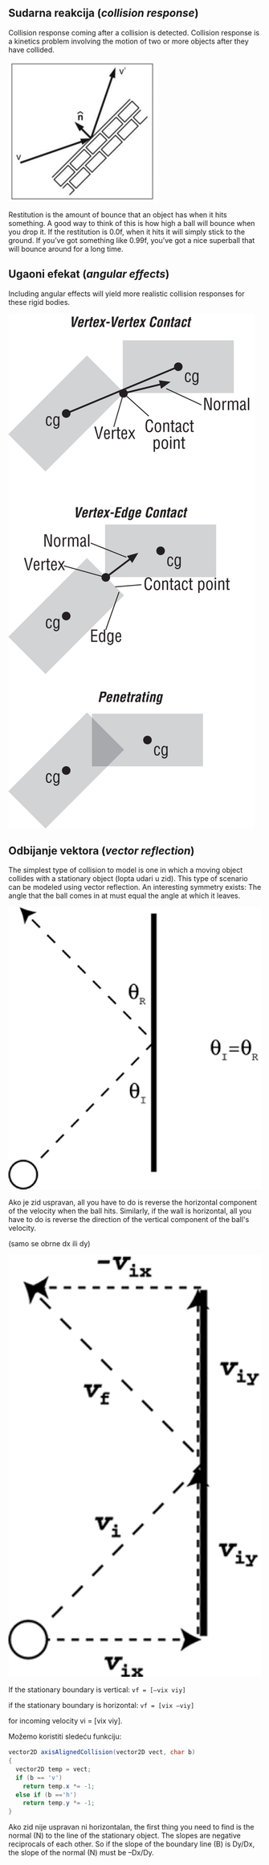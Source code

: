 ## Sudarna reakcija (*collision response*)

Collision response coming after a collision is detected. Collision response is a kinetics problem involving the motion of two or more objects after they have collided.

![odbijanje-o-zid](slike/odbijanje-o-zid.png)

Restitution is the amount of bounce that an object has when it hits something. A good way to think of this is how high a ball will bounce when you drop it. If the restitution is 0.0f, when it hits it will simply stick to the ground. If you’ve got something like 0.99f, you’ve got a nice superball that will bounce around for a long time.

## Ugaoni efekat (*angular effects*)

Including angular effects will yield more realistic collision responses for these rigid bodies.

![kolizija-ugaona](slike/kolizija-ugaona.png)

## Odbijanje vektora (*vector reflection*)

The simplest type of collision to model is one in which a moving object collides with a stationary object (lopta udari u zid). This type of scenario can be modeled using vector reflection. An interesting symmetry exists: The angle that the ball comes in at must equal the angle at which it leaves.

![odbijanje-vektora](slike/refleksija-vektora.png)

Ako je zid uspravan, all you have to do is reverse the horizontal component of the velocity when the ball hits. Similarly, if the wall is horizontal, all you have to do is reverse the direction of the vertical component of the ball's velocity.

(samo se obrne dx ili dy)

![odbijanje-vektora](slike/refleksija-vektora2.png)

If the stationary boundary is vertical: `vf = [–vix viy]`

if the stationary boundary is horizontal: `vf = [vix –viy]`

for incoming velocity vi = [vix viy].

Možemo koristiti sledeću funkciju:

```java
vector2D axisAlignedCollision(vector2D vect, char b)
{
  vector2D temp = vect;
  if (b == 'v')
    return temp.x *= -1;
  else if (b =='h')
    return temp.y *= -1;
}
```

Ako zid nije uspravan ni horizontalan, the first thing you need to find is the normal (N) to the line of the stationary object. The slopes are negative reciprocals of each other. So if the slope of the boundary line (B) is Dy/Dx, the slope of the normal (N) must be –Dx/Dy.
